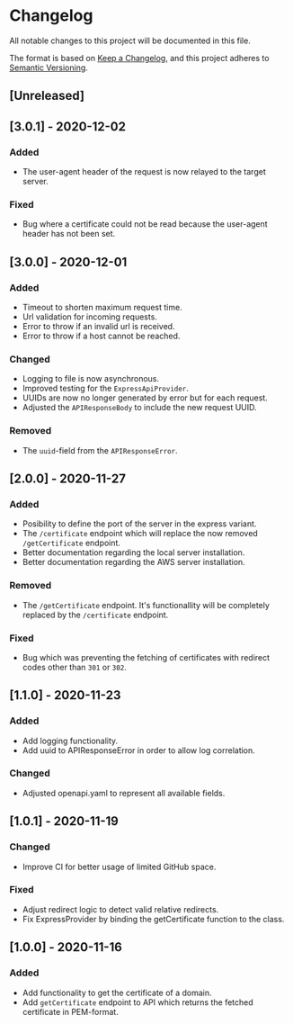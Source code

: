 # Changelog
All notable changes to this project will be documented in this file.

The format is based on [Keep a Changelog](https://keepachangelog.com/en/1.0.0/),
and this project adheres to [Semantic Versioning](https://semver.org/spec/v2.0.0.html).

## [Unreleased]

## [3.0.1] - 2020-12-02
### Added
- The user-agent header of the request is now relayed to the target server.

### Fixed
- Bug where a certificate could not be read because the user-agent header has not been set.

## [3.0.0] - 2020-12-01
### Added 
- Timeout to shorten maximum request time.
- Url validation for incoming requests.
- Error to throw if an invalid url is received.
- Error to throw if a host cannot be reached.

### Changed
- Logging to file is now asynchronous.
- Improved testing for the `ExpressApiProvider`.
- UUIDs are now no longer generated by error but for each request.
- Adjusted the `APIResponseBody` to include the new request UUID.

### Removed
- The `uuid`-field from the `APIResponseError`.

## [2.0.0] - 2020-11-27
### Added
- Posibility to define the port of the server in the express variant.
- The `/certificate` endpoint which will replace the now removed `/getCertificate` endpoint.
- Better documentation regarding the local server installation.
- Better documentation regarding the AWS server installation.

### Removed
- The `/getCertificate` endpoint. It's functionallity will be completely replaced by the `/certificate` endpoint.

### Fixed
- Bug which was preventing the fetching of certificates with redirect codes other than `301` or `302`.

## [1.1.0] - 2020-11-23
### Added
- Add logging functionality.
- Add uuid to APIResponseError in order to allow log correlation.

### Changed
- Adjusted openapi.yaml to represent all available fields.

## [1.0.1] - 2020-11-19
### Changed
- Improve CI for better usage of limited GitHub space.

### Fixed
- Adjust redirect logic to detect valid relative redirects.
- Fix ExpressProvider by binding the getCertificate function to the class.

## [1.0.0] - 2020-11-16
### Added
- Add functionality to get the certificate of a domain.
- Add `getCertificate` endpoint to API which returns the fetched certificate in PEM-format.
